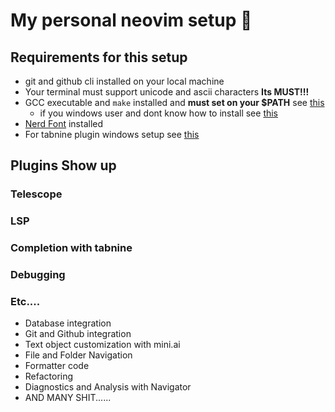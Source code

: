 # My personal neovim setup 🤡

## Requirements for this setup 
- git and github cli installed on your local machine
- Your terminal must support unicode and ascii characters **Its MUST!!!**
- GCC executable and `make` installed and **must set on your $PATH** see [this](https://code.visualstudio.com/docs/cpp/config-mingw)
    - if you windows user and dont know how to install see [this](https://www.mingw-w64.org)
- [Nerd Font](https://github.com/ryanoasis/nerd-fonts) installed 
- For tabnine plugin windows setup see [this](https://github.com/tzachar/cmp-tabnine)


## Plugins Show up

### Telescope 

### LSP

### Completion with tabnine

### Debugging


### Etc....
- Database integration
- Git and Github integration
- Text object customization with mini.ai
- File and Folder Navigation
- Formatter code
- Refactoring
- Diagnostics and Analysis with Navigator
- AND MANY SHIT......
